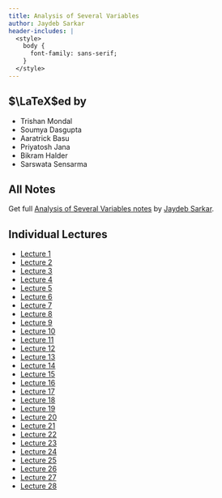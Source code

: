 ```yaml
---
title: Analysis of Several Variables
author: Jaydeb Sarkar
header-includes: |
  <style>
    body {
      font-family: sans-serif;
    }
  </style>
---
```


## $\LaTeX$ed by

- Trishan Mondal
- Soumya Dasgupta
- Aaratrick Basu
- Priyatosh Jana
- Bikram Halder
- Sarswata Sensarma

## All Notes

Get full [Analysis of Several Variables notes](./pdfs/Analysis-3.pdf) by [Jaydeb Sarkar](https://www.isibang.ac.in/~jay).

## Individual Lectures

- [Lecture 1](./pdfs/Lec-01.pdf)
- [Lecture 2](./pdfs/Lec-02.pdf)
- [Lecture 3](./pdfs/Lec-03.pdf)
- [Lecture 4](./pdfs/Lec-04.pdf)
- [Lecture 5](./pdfs/Lec-05.pdf)
- [Lecture 6](./pdfs/Lec-06.pdf)
- [Lecture 7](./pdfs/Lec-07.pdf)
- [Lecture 8](./pdfs/Lec-08.pdf)
- [Lecture 9](./pdfs/Lec-09.pdf)
- [Lecture 10](./pdfs/Lec-10.pdf)
- [Lecture 11](./pdfs/Lec-11.pdf)
- [Lecture 12](./pdfs/Lec-12.pdf)
- [Lecture 13](./pdfs/Lec-13.pdf)
- [Lecture 14](./pdfs/Lec-14.pdf)
- [Lecture 15](./pdfs/Lec-15.pdf)
- [Lecture 16](./pdfs/Lec-16.pdf)
- [Lecture 17](./pdfs/Lec-17.pdf)
- [Lecture 18](./pdfs/Lec-18.pdf)
- [Lecture 19](./pdfs/Lec-19.pdf)
- [Lecture 20](./pdfs/Lec-20.pdf)
- [Lecture 21](./pdfs/Lec-21.pdf)
- [Lecture 22](./pdfs/Lec-22.pdf)
- [Lecture 23](./pdfs/Lec-23.pdf)
- [Lecture 24](./pdfs/Lec-24.pdf)
- [Lecture 25](./pdfs/Lec-25.pdf)
- [Lecture 26](./pdfs/Lec-26.pdf)
- [Lecture 27](./pdfs/Lec-27.pdf)
- [Lecture 28](./pdfs/Lec-28.pdf)
